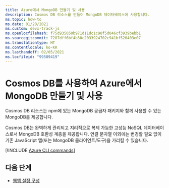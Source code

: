 ```yaml
---
title: Azure에서 MongoDB 만들기 및 사용
description: Cosmos DB 리소스를 만들어 MongoDB 데이터베이스에 사용합니다.
ms.topic: how-to
ms.date: 01/28/2021
ms.custom: devx-track-js
ms.openlocfilehash: f75d935050b971d11dc1c98f5d046cf3939bebb1
ms.sourcegitcommit: 7287dff6bf4b30c2033924702c941bf520403e07
ms.translationtype: HT
ms.contentlocale: ko-KR
ms.lasthandoff: 02/05/2021
ms.locfileid: "99589419"
---
```

# <a name="create-and-use-mongodb-on-azure-with-cosmos-db"></a>Cosmos DB를 사용하여 Azure에서 MongoDB 만들기 및 사용

Cosmos DB 리소스는 npm에 있는 MongoDB 공급자 패키지와 함께 사용할 수 있는 MongoDB를 제공합니다. 

Cosmos DB는 완벽하게 관리되고 지리적으로 복제 가능한 고성능 NoSQL 데이터베이스로서 MongoDB 호환성 계층을 제공합니다. 연결 문자열 이외에는 변경할 필요 없이 기존 JavaScript 앱(또는 MongoDB 클라이언트/도구)을 가리킬 수 있습니다. 


[!INCLUDE [Azure CLI commands](../../includes/azure-cli-mongodb.md)]

## <a name="next-steps"></a>다음 단계

* [웹앱 설정 구성](../configure-web-app-settings.md)

